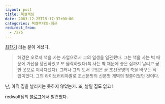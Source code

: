 ```yaml
---
layout: post
title: 북컬렉팅
date: 2003-12-25T15:17:37+00:00
categories: 북컬렉터의-최근
redirect_from:
  - /275
---
```


<a href="http://no-smok.net/nsmk/최한기" target="bb">최한기</a> 라는 분이 계셨다.

> 혜강은 오로지 책을 사는 사업으로서 그의 일생을 일관했다. 그는 책을 사는 벽 때문에 가산을 탕진하였고 또 몰락하였다(책 사는 벽 때문에 좋은 집까지 날리고 궁한 곳으로 이사다녔다). 그러나 그의 도서 구입은 곧 조선문명의 축을 바꾸는 작업이었다. 그의 라이브러리야말로 조선문명의 신문명 개벽의 젖줄이었던 것이다.

난, 아직 집을 날리지는 못하지 않았는가. 또, 날릴 집도 없고 !

redwolf님의 <a href="http://www.redwolf.pe.kr/myweblog/archives/000295.html" target="bb">블로그</a>에서 발견했다.
<div id=comments>
</div>

